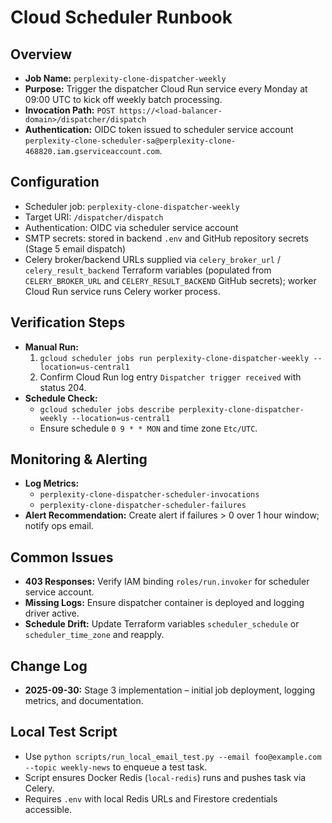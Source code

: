 # Cloud Scheduler Runbook

## Overview
- **Job Name:** `perplexity-clone-dispatcher-weekly`
- **Purpose:** Trigger the dispatcher Cloud Run service every Monday at 09:00 UTC to kick off weekly batch processing.
- **Invocation Path:** `POST https://<load-balancer-domain>/dispatcher/dispatch`
- **Authentication:** OIDC token issued to scheduler service account `perplexity-clone-scheduler-sa@perplexity-clone-468820.iam.gserviceaccount.com`.

## Configuration
- Scheduler job: `perplexity-clone-dispatcher-weekly`
- Target URI: `/dispatcher/dispatch`
- Authentication: OIDC via scheduler service account
- SMTP secrets: stored in backend `.env` and GitHub repository secrets (Stage 5 email dispatch)
- Celery broker/backend URLs supplied via `celery_broker_url` / `celery_result_backend` Terraform variables (populated from `CELERY_BROKER_URL` and `CELERY_RESULT_BACKEND` GitHub secrets); worker Cloud Run service runs Celery worker process.

## Verification Steps
- **Manual Run:**
  1. `gcloud scheduler jobs run perplexity-clone-dispatcher-weekly --location=us-central1`
  2. Confirm Cloud Run log entry `Dispatcher trigger received` with status 204.
- **Schedule Check:**
  - `gcloud scheduler jobs describe perplexity-clone-dispatcher-weekly --location=us-central1`
  - Ensure schedule `0 9 * * MON` and time zone `Etc/UTC`.

## Monitoring & Alerting
- **Log Metrics:**
  - `perplexity-clone-dispatcher-scheduler-invocations`
  - `perplexity-clone-dispatcher-scheduler-failures`
- **Alert Recommendation:** Create alert if failures > 0 over 1 hour window; notify ops email.

## Common Issues
- **403 Responses:** Verify IAM binding `roles/run.invoker` for scheduler service account.
- **Missing Logs:** Ensure dispatcher container is deployed and logging driver active.
- **Schedule Drift:** Update Terraform variables `scheduler_schedule` or `scheduler_time_zone` and reapply.

## Change Log
- **2025-09-30:** Stage 3 implementation – initial job deployment, logging metrics, and documentation.

## Local Test Script
- Use `python scripts/run_local_email_test.py --email foo@example.com --topic weekly-news` to enqueue a test task.
- Script ensures Docker Redis (`local-redis`) runs and pushes task via Celery.
- Requires `.env` with local Redis URLs and Firestore credentials accessible.
